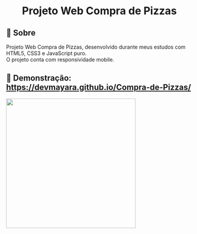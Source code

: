 
<h1 align="center">Projeto Web Compra de Pizzas</h1>



## 📖 Sobre

Projeto Web  Compra de Pizzas, desenvolvido durante meus estudos com HTML5, CSS3 e JavaScript puro. <br>
O projeto conta com responsividade mobile.


## 📖 Demonstração: https://devmayara.github.io/Compra-de-Pizzas/

<div>
  <img height="350" src="" style="max-width:200%;"/>
</div>

